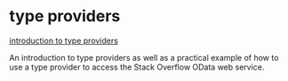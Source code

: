 # type providers

[introduction to type providers](http://www.developerfusion.com/article/145919/an-introduction-to-f-type-providers/)

An introduction to type providers as well as a practical example of how to use a type provider to access the Stack Overflow OData web service.
